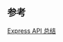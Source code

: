 
## 参考
[Express API 总结](https://juejin.cn/post/6988055925760213000?utm_source=gold_browser_extension)
